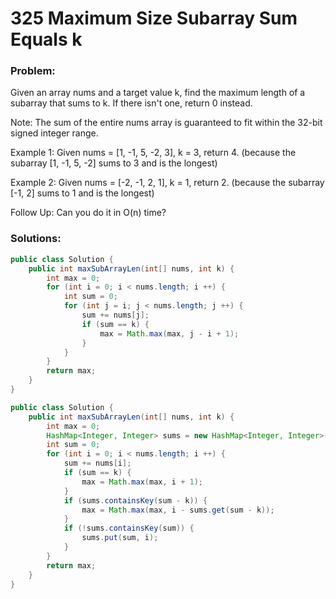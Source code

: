 # 325 Maximum Size Subarray Sum Equals k

### Problem:

Given an array nums and a target value k, find the maximum length of a subarray that sums to k. If there isn't one, return 0 instead.

Note:
The sum of the entire nums array is guaranteed to fit within the 32-bit signed integer range.

Example 1:
Given nums = [1, -1, 5, -2, 3], k = 3,
return 4. (because the subarray [1, -1, 5, -2] sums to 3 and is the longest)

Example 2:
Given nums = [-2, -1, 2, 1], k = 1,
return 2. (because the subarray [-1, 2] sums to 1 and is the longest)

Follow Up:
Can you do it in O(n) time?

### Solutions:

```java
public class Solution {
    public int maxSubArrayLen(int[] nums, int k) {
        int max = 0;
        for (int i = 0; i < nums.length; i ++) {
            int sum = 0;
            for (int j = i; j < nums.length; j ++) {
                sum += nums[j];
                if (sum == k) {
                    max = Math.max(max, j - i + 1);
                }
            }
        }
        return max;
    }
}
```

```java
public class Solution {
    public int maxSubArrayLen(int[] nums, int k) {
        int max = 0;
        HashMap<Integer, Integer> sums = new HashMap<Integer, Integer>();
        int sum = 0;
        for (int i = 0; i < nums.length; i ++) {
            sum += nums[i];
            if (sum == k) {
                max = Math.max(max, i + 1);
            }
            if (sums.containsKey(sum - k)) {
                max = Math.max(max, i - sums.get(sum - k));
            }
            if (!sums.containsKey(sum)) {
                sums.put(sum, i);
            }
        }
        return max;
    }
}
```